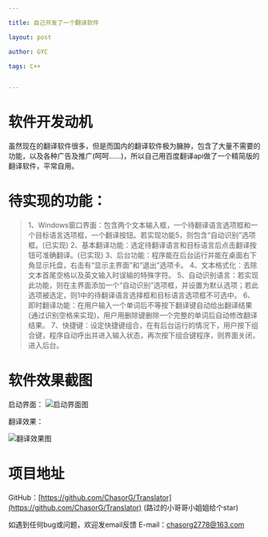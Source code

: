 ```yaml
---

title: 自己开发了一个翻译软件

layout: post

author: GYC

tags: C++


---
```


# 软件开发动机

虽然现在的翻译软件很多，但是而国内的翻译软件极为臃肿，包含了大量不需要的功能，以及各种广告及推广(呵呵……)，所以自己用百度翻译api做了一个精简版的翻译软件，平常自用。

# 待实现的功能：

> 1、Windows窗口界面：包含两个文本输入框，一个待翻译语言选项框和一个目标语言选项框，一个翻译按钮。若实现功能5，则包含“自动识别”选项框。(已实现)
> 2、基本翻译功能：选定待翻译语言和目标语言后点击翻译按钮可准确翻译。(已实现)
> 3、后台功能：程序能在后台运行并能在桌面右下角显示托盘，右击有“显示主界面”和“退出”选项卡。
> 4、文本格式化：去除文本首尾空格以及英文输入时误输的特殊字符。
> 5、自动识别语言：若实现此功能，则在主界面添加一个“自动识别”选项框，并设置为默认选项；若此选项被选定，则1中的待翻译语言选择框和目标语言选项框不可选中。
> 6、即时翻译功能：在用户输入一个单词后不等按下翻译键自动给出翻译结果(通过识别空格来实现)，用户用删除键删除一个完整的单词后自动修改翻译结果。
> 7、快捷键：设定快捷键组合，在有后台运行的情况下，用户按下组合键，程序自动呼出并进入输入状态，再次按下组合键程序，则界面关闭，进入后台。


# 软件效果截图

启动界面：
![启动界面图](https://raw.githubusercontent.com/ChasorG/ChasorG.github.io/master/_posts/180814/pic1.png)

翻译效果：

![翻译效果图](https://raw.githubusercontent.com/ChasorG/ChasorG.github.io/master/_posts/180814/pic2.png)

# 项目地址

GitHub：[https://github.com/ChasorG/Translator](https://github.com/ChasorG/Translator)
(路过的小哥哥小姐姐给个star)

如遇到任何bug或问题，欢迎发email反馈
E-mail：chasorg2778@163.com
